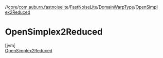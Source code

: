 //[core](../../../../../index.md)/[com.auburn.fastnoiselite](../../../index.md)/[FastNoiseLite](../../index.md)/[DomainWarpType](../index.md)/[OpenSimplex2Reduced](index.md)

# OpenSimplex2Reduced

[jvm]\
[OpenSimplex2Reduced](index.md)
